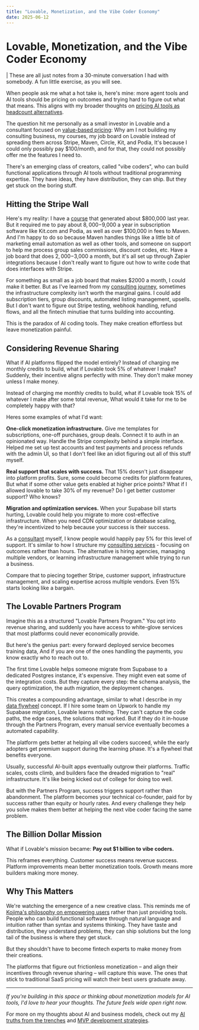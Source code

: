 ```yaml
---
title: "Lovable, Monetization, and the Vibe Coder Economy"
date: 2025-06-12
---
```


# Lovable, Monetization, and the Vibe Coder Economy

| These are all just notes from a 30-minute conversation I had with somebody. A fun little exercise, as you will see.

When people ask me what a hot take is, here's mine: more agent tools and AI tools should be pricing on outcomes and trying hard to figure out what that means. This aligns with my broader thoughts on [pricing AI tools as headcount alternatives](./business-pricing-tools-agents.md).

The question hit me personally as a small investor in Lovable and a consultant focused on [value-based pricing](./consulting-listing-prices.md): Why am I not building my consulting business, my courses, my job board on Lovable instead of spreading them across Stripe, Maven, Circle, Kit, and Podia, It's because I could only possibly pay $100/month, and for that, they could not possibly offer me the features I need to.

<!-- more -->

There's an emerging class of creators, called "vibe coders", who can build functional applications through AI tools without traditional programming expertise. They have ideas, they have distribution, they can ship. But they get stuck on the boring stuff.

## Hitting the Stripe Wall

Here's my reality: I have a [course](./systematically-improve-your-rag.md) that generated about $800,000 last year. But it required me to pay about $8,000-$9,000 a year in subscription software like Kit.com and Podia, as well as over $100,000 in fees to Maven. And I'm happy to do so because Maven handles things like a little bit of marketing email automation as well as other tools, and someone on support to help me process group sales commissions, discount codes, etc. Have a job board that does $2,000-$3,000 a month, but it's all set up through Zapier integrations because I don't really want to figure out how to write code that does interfaces with Stripe.

For something as small as a job board that makes $2000 a month, I could make it better. But as I've learned from my [consulting journey](./consulting-start.md), sometimes the infrastructure complexity isn't worth the marginal gains. I could add subscription tiers, group discounts, automated listing management, upsells. But I don't want to figure out Stripe testing, webhook handling, refund flows, and all the fintech minutiae that turns building into accounting.

This is the paradox of AI coding tools. They make creation effortless but leave monetization painful.

## Considering Revenue Sharing

What if AI platforms flipped the model entirely? Instead of charging me monthly credits to build, what if Lovable took 5% of whatever I make? Suddenly, their incentive aligns perfectly with mine. They don't make money unless I make money.

Instead of charging me monthly credits to build, what if Lovable took 15% of whatever I make after some total revenue, What would it take for me to be completely happy with that?

Heres some examples of what I'd want:

**One-click monetization infrastructure.** Give me templates for subscriptions, one-off purchases, group deals. Connect it to auth in an opinionated way. Handle the Stripe complexity behind a simple interface. Helped me set up test accounts and test payments and process refunds with the admin UI, so that I don't feel like an idiot figuring out all of this stuff myself.

**Real support that scales with success.** That 15% doesn't just disappear into platform profits. Sure, some could become credits for platform features, But what if some other value gets enabled at higher price points? What if I allowed lovable to take 30% of my revenue? Do I get better customer support? Who knows?

**Migration and optimization services.** When your Supabase bill starts hurting, Lovable could help you migrate to more cost-effective infrastructure. When you need CDN optimization or database scaling, they're incentivized to help because your success is their success.

As a [consultant](./consulting-everything-i-know.md) myself, I know people would happily pay 5% for this level of support. It's similar to how I structure my [consulting services](./services.md) - focusing on outcomes rather than hours. The alternative is hiring agencies, managing multiple vendors, or learning infrastructure management while trying to run a business.

Compare that to piecing together Stripe, customer support, infrastructure management, and scaling expertise across multiple vendors. Even 15% starts looking like a bargain.

## The Lovable Partners Program

Imagine this as a structured "Lovable Partners Program." You opt into revenue sharing, and suddenly you have access to white-glove services that most platforms could never economically provide.

But here's the genius part: every forward deployed service becomes training data, And if you are one of the ones handling the payments, you know exactly who to reach out to.

The first time Lovable helps someone migrate from Supabase to a dedicated Postgres instance, it's expensive. They might even eat some of the integration costs. But they capture every step: the schema analysis, the query optimization, the auth migration, the deployment changes.

This creates a compounding advantage, similar to what I describe in my [data flywheel](./data-flywheel.md) concept. If I hire some team on Upwork to handle my Supabase migration, Lovable learns nothing. They can't capture the code paths, the edge cases, the solutions that worked. But if they do it in-house through the Partners Program, every manual service eventually becomes a automated capability.

The platform gets better at helping all vibe coders succeed, while the early adopters get premium support during the learning phase. It's a flywheel that benefits everyone.

Usually, successful AI-built apps eventually outgrow their platforms. Traffic scales, costs climb, and builders face the dreaded migration to "real" infrastructure. It's like being kicked out of college for doing too well.

But with the Partners Program, success triggers support rather than abandonment. The platform becomes your technical co-founder, paid for by success rather than equity or hourly rates. And every challenge they help you solve makes them better at helping the next vibe coder facing the same problem.

## The Billion Dollar Mission

What if Lovable's mission became: **Pay out $1 billion to vibe coders.**

This reframes everything. Customer success means revenue success. Platform improvements mean better monetization tools. Growth means more builders making more money.

## Why This Matters

We're watching the emergence of a new creative class. This reminds me of [Kojima's philosophy on empowering users](./kojima-sticks.md) rather than just providing tools. People who can build functional software through natural language and intuition rather than syntax and systems thinking. They have taste and distribution, they understand problems, they can ship solutions but the long tail of the business is where they get stuck.

But they shouldn't have to become fintech experts to make money from their creations.

The platforms that figure out frictionless monetization – and align their incentives through revenue sharing – will capture this wave. The ones that stick to traditional SaaS pricing will watch their best users graduate away.

---

_If you're building in this space or thinking about monetization models for AI tools, I'd love to hear your thoughts. The future feels wide open right now._

For more on my thoughts about AI and business models, check out my [AI truths from the trenches](./ai-truths.md) and [MVP development strategies](./mvp.md).
